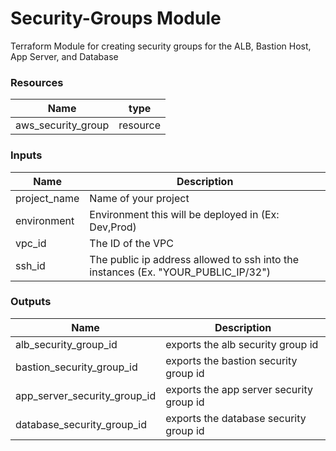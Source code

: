 <h1>Security-Groups Module</h1>
Terraform Module for creating security groups for the ALB, Bastion Host, App Server, and Database

<h3>Resources</h3>

| Name | type |
| --- | --- |
| aws_security_group | resource |

<h3>Inputs</h3>

| Name | Description |
| --- | --- |
| project_name | Name of your project |
| environment | Environment this will be deployed in (Ex: Dev,Prod) |
| vpc_id | The ID of the VPC  |
| ssh_id | The public ip address allowed to ssh into the instances (Ex. "YOUR_PUBLIC_IP/32")  |

<h3>Outputs</h3>

| Name | Description |
| --- | --- |
| alb_security_group_id | exports the alb security group id |
| bastion_security_group_id | exports the bastion security group id |
| app_server_security_group_id | exports the app server security group id |
| database_security_group_id | exports the database security group id |

